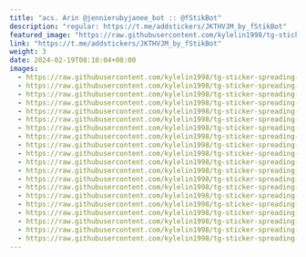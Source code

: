 ```yaml
---
title: "acs. Arin @jennierubyjanee_bot :: @fStikBot"
description: "regular: https://t.me/addstickers/JKTHVJM_by_fStikBot"
featured_image: "https://raw.githubusercontent.com/kylelin1998/tg-sticker-spreading-worldwide-images/main/img/26f99589-2042-4341-9b6b-f240bceaaeb4.jpg"
link: "https://t.me/addstickers/JKTHVJM_by_fStikBot"
weight: 3
date: 2024-02-19T08:10:04+08:00
images:
  - https://raw.githubusercontent.com/kylelin1998/tg-sticker-spreading-worldwide-images/main/img/26f99589-2042-4341-9b6b-f240bceaaeb4.jpg
  - https://raw.githubusercontent.com/kylelin1998/tg-sticker-spreading-worldwide-images/main/img/384993aa-084a-4d88-ac3d-cde628abc063.jpg
  - https://raw.githubusercontent.com/kylelin1998/tg-sticker-spreading-worldwide-images/main/img/f140e821-4350-41e9-a870-2fcc546f2848.jpg
  - https://raw.githubusercontent.com/kylelin1998/tg-sticker-spreading-worldwide-images/main/img/f4de23ea-6582-48cd-b0c3-3bbecf6d722d.jpg
  - https://raw.githubusercontent.com/kylelin1998/tg-sticker-spreading-worldwide-images/main/img/e99e2baf-031d-4a61-83a1-66fd29bdaa19.jpg
  - https://raw.githubusercontent.com/kylelin1998/tg-sticker-spreading-worldwide-images/main/img/1f5ad6b1-947a-4b98-b6de-0b97f0878408.jpg
  - https://raw.githubusercontent.com/kylelin1998/tg-sticker-spreading-worldwide-images/main/img/ae3f8d3d-1858-4d89-a886-0a080beb6d06.jpg
  - https://raw.githubusercontent.com/kylelin1998/tg-sticker-spreading-worldwide-images/main/img/a7176634-05d5-4f49-9df4-98f219e71539.jpg
  - https://raw.githubusercontent.com/kylelin1998/tg-sticker-spreading-worldwide-images/main/img/c0d5151f-a3e7-44ae-9c4a-81923d795b5d.jpg
  - https://raw.githubusercontent.com/kylelin1998/tg-sticker-spreading-worldwide-images/main/img/6ccc3b80-cc33-4458-a58b-c90ab36d9338.jpg
  - https://raw.githubusercontent.com/kylelin1998/tg-sticker-spreading-worldwide-images/main/img/a6023df6-824c-4a34-baa8-8a443ef26684.jpg
  - https://raw.githubusercontent.com/kylelin1998/tg-sticker-spreading-worldwide-images/main/img/979938b3-afc6-43b8-8f0d-8931be2d8a94.jpg
  - https://raw.githubusercontent.com/kylelin1998/tg-sticker-spreading-worldwide-images/main/img/1cea5a11-995d-4b85-95cb-ac400bf6854e.jpg
  - https://raw.githubusercontent.com/kylelin1998/tg-sticker-spreading-worldwide-images/main/img/8db0d155-4659-452e-805d-5add5b331845.jpg
  - https://raw.githubusercontent.com/kylelin1998/tg-sticker-spreading-worldwide-images/main/img/b447acef-e6af-4030-b201-f06c9ec338d7.jpg
  - https://raw.githubusercontent.com/kylelin1998/tg-sticker-spreading-worldwide-images/main/img/3ce4e7f2-c645-4b48-a86e-5f14145ca87d.jpg
  - https://raw.githubusercontent.com/kylelin1998/tg-sticker-spreading-worldwide-images/main/img/fdb4f744-32be-410f-ab30-2bc7dfb7916d.jpg
  - https://raw.githubusercontent.com/kylelin1998/tg-sticker-spreading-worldwide-images/main/img/ee8baecd-c3d0-451b-9367-fad318bbb383.jpg
  - https://raw.githubusercontent.com/kylelin1998/tg-sticker-spreading-worldwide-images/main/img/06354f2b-e83d-4ccd-ac02-c0d4fc32c80d.jpg
  - https://raw.githubusercontent.com/kylelin1998/tg-sticker-spreading-worldwide-images/main/img/da85a08b-3414-4e28-93e3-febbb2e5515e.jpg
---
```

